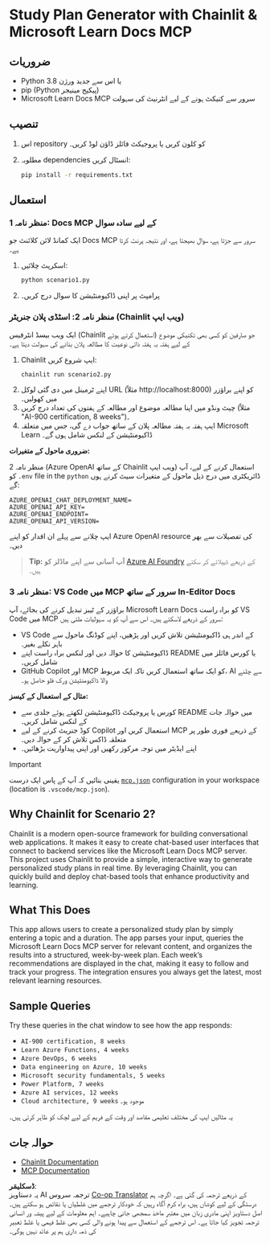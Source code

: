 <!--
CO_OP_TRANSLATOR_METADATA:
{
  "original_hash": "a05fb941810e539147fec53aaadbb6fd",
  "translation_date": "2025-06-21T14:26:57+00:00",
  "source_file": "09-CaseStudy/docs-mcp/solution/python/README.md",
  "language_code": "ur"
}
-->
# Study Plan Generator with Chainlit & Microsoft Learn Docs MCP

## ضروریات

- Python 3.8 یا اس سے جدید ورژن
- pip (Python پیکیج مینیجر)
- Microsoft Learn Docs MCP سرور سے کنیکٹ ہونے کے لیے انٹرنیٹ کی سہولت

## تنصیب

1. اس repository کو کلون کریں یا پروجیکٹ فائلز ڈاؤن لوڈ کریں۔
2. مطلوبہ dependencies انسٹال کریں:

   ```bash
   pip install -r requirements.txt
   ```

## استعمال

### منظر نامہ 1: Docs MCP کے لیے سادہ سوال
ایک کمانڈ لائن کلائنٹ جو Docs MCP سرور سے جڑتا ہے، سوال بھیجتا ہے، اور نتیجہ پرنٹ کرتا ہے۔

1. اسکرپٹ چلائیں:
   ```bash
   python scenario1.py
   ```
2. پرامپٹ پر اپنی ڈاکیومنٹیشن کا سوال درج کریں۔

### منظر نامہ 2: اسٹڈی پلان جنریٹر (Chainlit ویب ایپ)
ایک ویب بیسڈ انٹرفیس (Chainlit استعمال کرتے ہوئے) جو صارفین کو کسی بھی تکنیکی موضوع کے لیے ہفتہ بہ ہفتہ ذاتی نوعیت کا مطالعہ پلان بنانے کی سہولت دیتا ہے۔

1. Chainlit ایپ شروع کریں:
   ```bash
   chainlit run scenario2.py
   ```
2. اپنے ٹرمینل میں دی گئی لوکل URL (مثلاً http://localhost:8000) کو اپنے براؤزر میں کھولیں۔
3. چیٹ ونڈو میں اپنا مطالعہ موضوع اور مطالعہ کے ہفتوں کی تعداد درج کریں (مثلاً "AI-900 certification, 8 weeks")۔
4. ایپ ہفتہ بہ ہفتہ مطالعہ پلان کے ساتھ جواب دے گی، جس میں متعلقہ Microsoft Learn ڈاکیومنٹیشن کے لنکس شامل ہوں گے۔

**ضروری ماحول کے متغیرات:**

منظر نامہ 2 (Azure OpenAI کے ساتھ Chainlit ویب ایپ) استعمال کرنے کے لیے، آپ کو `.env` file in the `python` ڈائریکٹری میں درج ذیل ماحول کے متغیرات سیٹ کرنے ہوں گے:

```
AZURE_OPENAI_CHAT_DEPLOYMENT_NAME=
AZURE_OPENAI_API_KEY=
AZURE_OPENAI_ENDPOINT=
AZURE_OPENAI_API_VERSION=
```

ایپ چلانے سے پہلے ان اقدار کو اپنے Azure OpenAI resource کی تفصیلات سے بھر دیں۔

> **Tip:** آپ آسانی سے اپنے ماڈلز کو [Azure AI Foundry](https://ai.azure.com/) کے ذریعے ڈیپلائے کر سکتے ہیں۔

### منظر نامہ 3: VS Code میں MCP سرور کے ساتھ In-Editor Docs

براؤزر کے ٹیبز تبدیل کرنے کی بجائے، آپ Microsoft Learn Docs کو براہ راست VS Code میں MCP سرور کے ذریعے لاسکتے ہیں۔ اس سے آپ کو یہ سہولیات ملتی ہیں:
- VS Code کے اندر ہی ڈاکیومنٹیشن تلاش کریں اور پڑھیں، اپنے کوڈنگ ماحول سے باہر نکلے بغیر۔
- ڈاکیومنٹیشن کا حوالہ دیں اور لنکس براہ راست اپنے README یا کورس فائلز میں شامل کریں۔
- GitHub Copilot اور MCP کو ایک ساتھ استعمال کریں تاکہ ایک مربوط، AI سے چلنے والا ڈاکیومنٹیشن ورک فلو حاصل ہو۔

**مثال کے استعمال کے کیسز:**
- کورس یا پروجیکٹ ڈاکیومنٹیشن لکھتے ہوئے جلدی سے README میں حوالہ جات کے لنکس شامل کریں۔
- کوڈ جنریٹ کرنے کے لیے Copilot استعمال کریں اور MCP کے ذریعے فوری طور پر متعلقہ ڈاکس تلاش کر کے حوالہ دیں۔
- اپنے ایڈیٹر میں توجہ مرکوز رکھیں اور اپنی پیداواریت بڑھائیں۔

> [!IMPORTANT]
> یقینی بنائیں کہ آپ کے پاس ایک درست [`mcp.json`](../../../../../../09-CaseStudy/docs-mcp/solution/scenario3/mcp.json) configuration in your workspace (location is `.vscode/mcp.json`).

## Why Chainlit for Scenario 2?

Chainlit is a modern open-source framework for building conversational web applications. It makes it easy to create chat-based user interfaces that connect to backend services like the Microsoft Learn Docs MCP server. This project uses Chainlit to provide a simple, interactive way to generate personalized study plans in real time. By leveraging Chainlit, you can quickly build and deploy chat-based tools that enhance productivity and learning.

## What This Does

This app allows users to create a personalized study plan by simply entering a topic and a duration. The app parses your input, queries the Microsoft Learn Docs MCP server for relevant content, and organizes the results into a structured, week-by-week plan. Each week’s recommendations are displayed in the chat, making it easy to follow and track your progress. The integration ensures you always get the latest, most relevant learning resources.

## Sample Queries

Try these queries in the chat window to see how the app responds:

- `AI-900 certification, 8 weeks`
- `Learn Azure Functions, 4 weeks`
- `Azure DevOps, 6 weeks`
- `Data engineering on Azure, 10 weeks`
- `Microsoft security fundamentals, 5 weeks`
- `Power Platform, 7 weeks`
- `Azure AI services, 12 weeks`
- `Cloud architecture, 9 weeks` موجود ہو۔

یہ مثالیں ایپ کی مختلف تعلیمی مقاصد اور وقت کے فریم کے لیے لچک کو ظاہر کرتی ہیں۔

## حوالہ جات

- [Chainlit Documentation](https://docs.chainlit.io/)
- [MCP Documentation](https://github.com/MicrosoftDocs/mcp)

**ڈسکلیمَر**:  
یہ دستاویز AI ترجمہ سروس [Co-op Translator](https://github.com/Azure/co-op-translator) کے ذریعے ترجمہ کی گئی ہے۔ اگرچہ ہم درستگی کے لیے کوشاں ہیں، براہ کرم آگاہ رہیں کہ خودکار ترجمے میں غلطیاں یا نقائص ہو سکتے ہیں۔ اصل دستاویز اپنی مادری زبان میں معتبر ماخذ سمجھی جانی چاہیے۔ اہم معلومات کے لیے پیشہ ور انسانی ترجمہ تجویز کیا جاتا ہے۔ اس ترجمے کے استعمال سے پیدا ہونے والی کسی بھی غلط فہمی یا غلط تعبیر کی ذمہ داری ہم پر عائد نہیں ہوگی۔